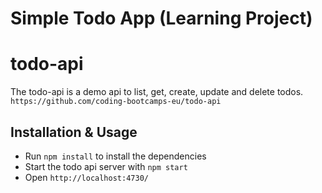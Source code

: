 # Simple Todo App (Learning Project)

# todo-api

The todo-api is a demo api to list, get, create, update and delete todos.  
`https://github.com/coding-bootcamps-eu/todo-api`

## Installation & Usage

- Run `npm install` to install the dependencies
- Start the todo api server with `npm start`
- Open `http://localhost:4730/`
